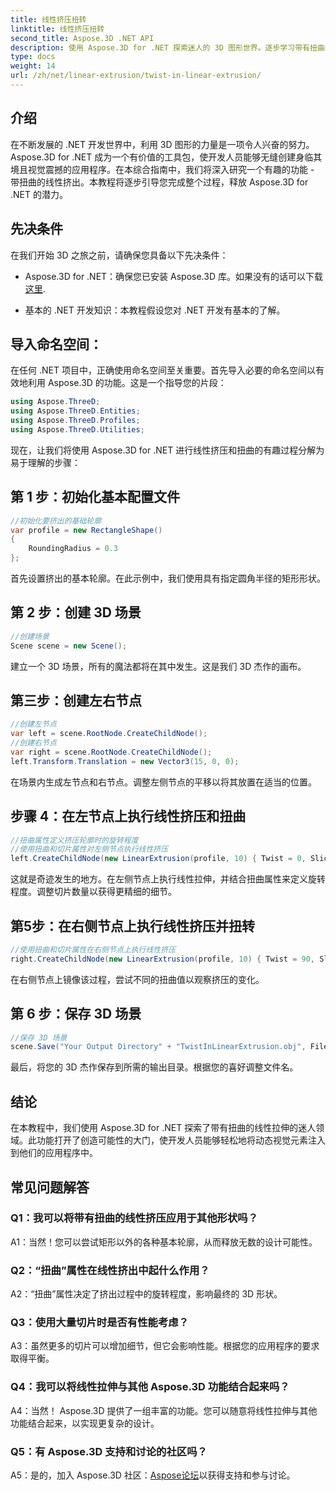 ```yaml
---
title: 线性挤压扭转
linktitle: 线性挤压扭转
second_title: Aspose.3D .NET API
description: 使用 Aspose.3D for .NET 探索迷人的 3D 图形世界。逐步学习带有扭曲的线性挤压。
type: docs
weight: 14
url: /zh/net/linear-extrusion/twist-in-linear-extrusion/
---
```

## 介绍

在不断发展的 .NET 开发世界中，利用 3D 图形的力量是一项令人兴奋的努力。 Aspose.3D for .NET 成为一个有价值的工具包，使开发人员能够无缝创建身临其境且视觉震撼的应用程序。在本综合指南中，我们将深入研究一个有趣的功能 - 带扭曲的线性挤出。本教程将逐步引导您完成整个过程，释放 Aspose.3D for .NET 的潜力。

## 先决条件

在我们开始 3D 之旅之前，请确保您具备以下先决条件：

-  Aspose.3D for .NET：确保您已安装 Aspose.3D 库。如果没有的话可以下载[这里](https://releases.aspose.com/3d/net/).

- 基本的 .NET 开发知识：本教程假设您对 .NET 开发有基本的了解。

## 导入命名空间：

在任何 .NET 项目中，正确使用命名空间至关重要。首先导入必要的命名空间以有效地利用 Aspose.3D 的功能。这是一个指导您的片段：

```csharp
using Aspose.ThreeD;
using Aspose.ThreeD.Entities;
using Aspose.ThreeD.Profiles;
using Aspose.ThreeD.Utilities;
```

现在，让我们将使用 Aspose.3D for .NET 进行线性挤压和扭曲的有趣过程分解为易于理解的步骤：

## 第 1 步：初始化基本配置文件

```csharp
//初始化要挤出的基础轮廓
var profile = new RectangleShape()
{
    RoundingRadius = 0.3
};
```

首先设置挤出的基本轮廓。在此示例中，我们使用具有指定圆角半径的矩形形状。

## 第 2 步：创建 3D 场景

```csharp
//创建场景
Scene scene = new Scene();
```

建立一个 3D 场景，所有的魔法都将在其中发生。这是我们 3D 杰作的画布。

## 第三步：创建左右节点

```csharp
//创建左节点
var left = scene.RootNode.CreateChildNode();
//创建右节点
var right = scene.RootNode.CreateChildNode();
left.Transform.Translation = new Vector3(15, 0, 0);
```

在场景内生成左节点和右节点。调整左侧节点的平移以将其放置在适当的位置。

## 步骤 4：在左节点上执行线性挤压和扭曲

```csharp
//扭曲属性定义挤压轮廓时的旋转程度
//使用扭曲和切片属性对左侧节点执行线性挤压
left.CreateChildNode(new LinearExtrusion(profile, 10) { Twist = 0, Slices = 100 });
```

这就是奇迹发生的地方。在左侧节点上执行线性拉伸，并结合扭曲属性来定义旋转程度。调整切片数量以获得更精细的细节。

## 第5步：在右侧节点上执行线性挤压并扭转

```csharp
//使用扭曲和切片属性在右侧节点上执行线性挤压
right.CreateChildNode(new LinearExtrusion(profile, 10) { Twist = 90, Slices = 100 });
```

在右侧节点上镜像该过程，尝试不同的扭曲值以观察挤压的变化。

## 第 6 步：保存 3D 场景

```csharp
//保存 3D 场景
scene.Save("Your Output Directory" + "TwistInLinearExtrusion.obj", FileFormat.WavefrontOBJ);
```

最后，将您的 3D 杰作保存到所需的输出目录。根据您的喜好调整文件名。

## 结论

在本教程中，我们使用 Aspose.3D for .NET 探索了带有扭曲的线性拉伸的迷人领域。此功能打开了创造可能性的大门，使开发人员能够轻松地将动态视觉元素注入到他们的应用程序中。

## 常见问题解答

### Q1：我可以将带有扭曲的线性挤压应用于其他形状吗？

A1：当然！您可以尝试矩形以外的各种基本轮廓，从而释放无数的设计可能性。

### Q2：“扭曲”属性在线性挤出中起什么作用？

A2：“扭曲”属性决定了挤出过程中的旋转程度，影响最终的 3D 形状。

### Q3：使用大量切片时是否有性能考虑？

A3：虽然更多的切片可以增加细节，但它会影响性能。根据您的应用程序的要求取得平衡。

### Q4：我可以将线性拉伸与其他 Aspose.3D 功能结合起来吗？

A4：当然！ Aspose.3D 提供了一组丰富的功能。您可以随意将线性拉伸与其他功能结合起来，以实现更复杂的设计。

### Q5：有 Aspose.3D 支持和讨论的社区吗？

 A5：是的，加入 Aspose.3D 社区：[Aspose论坛](https://forum.aspose.com/c/3d/18)以获得支持和参与讨论。